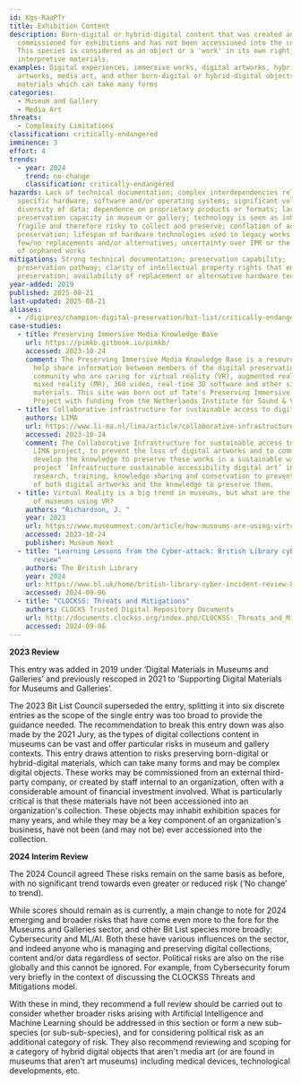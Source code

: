 ```yaml
---
id: Kgs-RaaPTr
title: Exhibition Content
description: Born-digital or hybrid-digital content that was created and/or
  commissioned for exhibitions and has not been accessioned into the collection.
  This species is considered as an object or a 'work' in its own right, and not
  interpretive materials.
examples: Digital experiences, immersive works, digital artworks, hybrid-digital
  artworks, media art, and other born-digital or hybrid-digital objects or
  materials which can take many forms
categories:
  - Museum and Gallery
  - Media Art
threats:
  - Complexity Limitations
classification: critically-endangered
imminence: 3
effort: 4
trends:
  - year: 2024
    trend: no-change
    classification: critically-endangered
hazards: Lack of technical documentation; complex interdependencies related to
  specific hardware, software and/or operating systems; significant volumes or
  diversity of data; dependence on proprietary products or formats; lack of
  preservation capacity in museum or gallery; technology is seen as inherently
  fragile and therefore risky to collect and preserve; conflation of access with
  preservation; lifespan of hardware technologies used in legacy works with
  few/no replacements and/or alternatives; uncertainty over IPR or the presence
  of orphaned works
mitigations: Strong technical documentation; preservation capability;
  preservation pathway; clarity of intellectual property rights that enable
  preservation; availability of replacement or alternative hardware technologies
year-added: 2019
published: 2025-08-21
last-updated: 2025-08-21
aliases:
  - /digipres/champion-digital-preservation/bit-list/critically-endangered/bitlist-exhibition-content
case-studies:
  - title: Preserving Immersive Media Knowledge Base
    url: https://pimkb.gitbook.io/pimkb/
    accessed: 2023-10-24
    comment: The Preserving Immersive Media Knowledge Base is a resource created to
      help share information between members of the digital preservation
      community who are caring for virtual reality (VR), augmented reality (AR),
      mixed reality (MR), 360 video, real-time 3D software and other similar
      materials. This site was born out of Tate's Preserving Immersive Media
      Project with funding from the Netherlands Institute for Sound & Vision.
  - title: Collaborative infrastructure for sustainable access to digital art
    authors: LIMA
    url: https://www.li-ma.nl/lima/article/collaborative-infrastructure-sustainable-access-digital-art
    accessed: 2023-10-24
    comment: The Collaborative Infrastructure for sustainable access to digital art
      LIMA project, to prevent the loss of digital artworks and to commonly
      develop the knowledge to preserve these works in a sustainable way. The
      project ‘Infrastructure sustainable accessibility digital art’ invests in
      research, training, knowledge sharing and conservation to prevent the loss
      of both digital artworks and the knowledge to preserve them.
  - title: Virtual Reality is a big trend in museums, but what are the best examples
      of museums using VR?
    authors: "Richardson, J. "
    year: 2023
    url: https://www.museumnext.com/article/how-museums-are-using-virtual-reality/
    accessed: 2023-10-24
    publisher: Museum Next
  - title: "Learning Lessons from the Cyber-attack: British Library cyber incident
      review"
    authors: The British Library
    year: 2024
    url: https://www.bl.uk/home/british-library-cyber-incident-review-8-march-2024.pdf/
    accessed: 2024-09-06
  - title: "CLOCKSS: Threats and Mitigations"
    authors: CLOCKS Trusted Digital Repository Documents
    url: http://documents.clockss.org/index.php/CLOCKSS:_Threats_and_Mitigations
    accessed: 2024-09-06
---
```

**2023 Review**

This entry was added in 2019 under ‘Digital Materials in Museums and Galleries’ and previously rescoped in 2021 to ‘Supporting Digital Materials for Museums and Galleries’.

The 2023 Bit List Council superseded the entry, splitting it into six discrete entries as the scope of the single entry was too broad to provide the guidance needed. The recommendation to break this entry down was also made by the 2021 Jury, as the types of digital collections content in museums can be vast and offer particular risks in museum and gallery contexts. This entry draws attention to risks preserving born-digital or hybrid-digital materials, which can take many forms and may be complex digital objects. These works may be commissioned from an external third-party company, or created by staff internal to an organization, often with a considerable amount of financial investment involved. What is particularly critical is that these materials have not been accessioned into an organization's collection. These objects may inhabit exhibition spaces for many years, and while they may be a key component of an organization's business, have not been (and may not be) ever accessioned into the collection.

**2024 Interim Review**

The 2024 Council agreed These risks remain on the same basis as before, with no significant trend towards even greater or reduced risk (‘No change’ to trend).

While scores should remain as is currently, a main change to note for 2024 emerging and broader risks that have come even more to the fore for the Museums and Galleries sector, and other Bit List species more broadly: Cybersecurity and ML/AI. Both these have various influences on the sector, and indeed anyone who is managing and preserving digital collections, content and/or data regardless of sector. Political risks are also on the rise globally and this cannot be ignored. For example, from Cybersecurity forum very briefly in the context of discussing the CLOCKSS Threats and Mitigations model.

With these in mind, they recommend a full review should be carried out to consider whether broader risks arising with Artificial Intelligence and Machine Learning should be addressed in this section or form a new sub-species (or sub-sub-species), and for considering political risk as an additional category of risk. They also recommend reviewing and scoping for a category of hybrid digital objects that aren't media art (or are found in museums that aren’t art museums) including medical devices, technological developments, etc.
